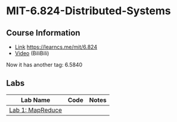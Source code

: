 # MIT-6.824-Distributed-Systems

## Course Information

* [Link](http://nil.csail.mit.edu/6.824/2021/schedule.html)
https://learncs.me/mit/6.824
* [Video](https://www.bilibili.com/video/BV1e5411E7RM?from=search&seid=5780729829208674839&spm_id_from=333.337.0.0) (BiliBili)

Now it has another tag: 6.5840

## Labs

| Lab Name                                                     | Code | Notes |
| ------------------------------------------------------------ | ---- | ----- |
| [Lab 1: MapReduce](http://nil.csail.mit.edu/6.824/2021/labs/lab-mr.html) |      |       |

